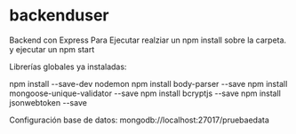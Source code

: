 # backenduser
Backend con Express
Para Ejecutar realziar un npm install sobre la carpeta.
y ejecutar un npm start 

Librerías globales ya instaladas:

npm install --save-dev nodemon
npm install body-parser --save
npm install mongoose-unique-validator --save
npm install bcryptjs --save
npm install jsonwebtoken --save

Configuración base de datos:
mongodb://localhost:27017/pruebaedata
